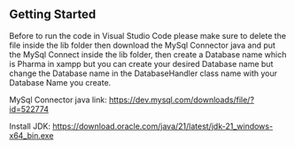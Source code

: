 ## Getting Started
Before to run the code in Visual Studio Code please make sure to delete the file inside the lib folder then download the MySql Connector java and put the MySql Connect inside the lib folder, then create a Database name which is Pharma in xampp but you can create your desired Database name but change the Database name in the DatabaseHandler class name with your Database Name you create.

MySql Connector java link: https://dev.mysql.com/downloads/file/?id=522774

Install JDK: 
https://download.oracle.com/java/21/latest/jdk-21_windows-x64_bin.exe
